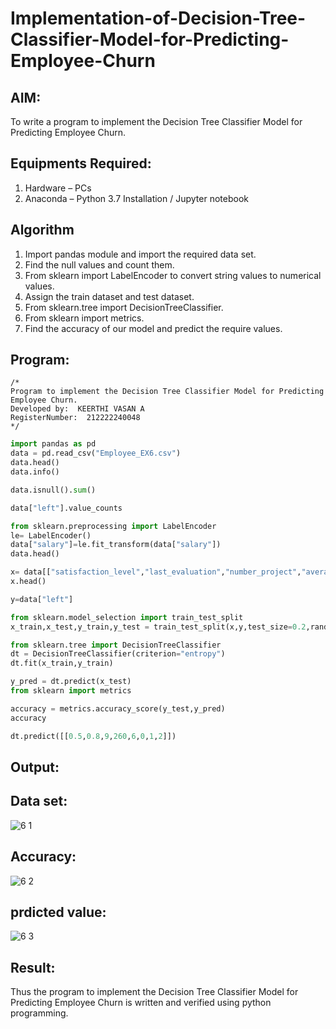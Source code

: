 # Implementation-of-Decision-Tree-Classifier-Model-for-Predicting-Employee-Churn

## AIM:
To write a program to implement the Decision Tree Classifier Model for Predicting Employee Churn.

## Equipments Required:
1. Hardware – PCs
2. Anaconda – Python 3.7 Installation / Jupyter notebook

## Algorithm
1. Import pandas module and import the required data set.
2. Find the null values and count them.
3. From sklearn import LabelEncoder to convert string values to numerical values.
4. Assign the train dataset and test dataset.
5. From sklearn.tree import DecisionTreeClassifier.
6. From sklearn import metrics.
7. Find the accuracy of our model and predict the require values.

## Program:
```
/*
Program to implement the Decision Tree Classifier Model for Predicting Employee Churn.
Developed by:  KEERTHI VASAN A
RegisterNumber:  212222240048
*/
```

```python
import pandas as pd
data = pd.read_csv("Employee_EX6.csv")
data.head()
data.info()

data.isnull().sum()

data["left"].value_counts

from sklearn.preprocessing import LabelEncoder
le= LabelEncoder()
data["salary"]=le.fit_transform(data["salary"])
data.head()

x= data[["satisfaction_level","last_evaluation","number_project","average_montly_hours","time_spend_company","Work_accident","promotion_last_5years","salary"]]
x.head()

y=data["left"]

from sklearn.model_selection import train_test_split
x_train,x_test,y_train,y_test = train_test_split(x,y,test_size=0.2,random_state = 100)

from sklearn.tree import DecisionTreeClassifier
dt = DecisionTreeClassifier(criterion="entropy")
dt.fit(x_train,y_train)

y_pred = dt.predict(x_test)
from sklearn import metrics

accuracy = metrics.accuracy_score(y_test,y_pred)
accuracy

dt.predict([[0.5,0.8,9,260,6,0,1,2]])
```

## Output:

## Data set:

![6 1](https://github.com/SaiPraneeth04/Implementation-of-Decision-Tree-Classifier-Model-for-Predicting-Employee-Churn/assets/119390353/c2ec3656-3c03-424d-b300-5f20f3a9dd5a)


## Accuracy:

![6 2](https://github.com/SaiPraneeth04/Implementation-of-Decision-Tree-Classifier-Model-for-Predicting-Employee-Churn/assets/119390353/7fc7d62e-30ca-4f03-bb09-35401a891cc0)


## prdicted value:

![6 3](https://github.com/SaiPraneeth04/Implementation-of-Decision-Tree-Classifier-Model-for-Predicting-Employee-Churn/assets/119390353/18bba09d-3383-4c3b-acd5-818ca3861e0c)


## Result:
Thus the program to implement the  Decision Tree Classifier Model for Predicting Employee Churn is written and verified using python programming.
